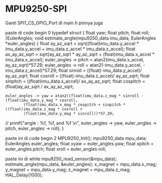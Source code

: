 # MPU9250-SPI

Ganti SPI1_CS_GPIO_Port di main.h
pinnya juga

paste di code begin 0
typedef struct {
	float yaw;
	float pitch;
	float roll;
}EulerAngles;
void estimate_angle(mpu9250_data imu_data, EulerAngles *euler_angles) {
	float ay_az_sqrt = sqrt((float)imu_data.y_accel * imu_data.y_accel +
			imu_data.z_accel * imu_data.z_accel);
	float ax_ay_az_sqrt = sqrt(ay_az_sqrt * ay_az_sqrt + (float)imu_data.x_accel * imu_data.x_accel);
	euler_angles -> pitch = atan2(imu_data.x_accel, ay_az_sqrt)*57.29;
	euler_angles -> roll = atan2(-imu_data.y_accel, -imu_data.z_accel)*57.29;
	float sinroll = ((float)-imu_data.y_accel)/ ay_az_sqrt;
	float cosroll = ((float)-imu_data.z_accel)/ ay_az_sqrt;
	float sinpitch = ((float)imu_data.x_accel)/ ax_ay_az_sqrt;
	float cospitch = (float)ay_az_sqrt / ax_ay_az_sqrt;

	euler_angles -> yaw = atan2((float)imu_data.z_mag * sinroll - (float)imu_data.y_mag * cosroll,
			(float)imu_data.x_mag * cospitch + sinpitch * ((float)imu_data.z_mag * cosroll +
			(float)imu_data.y_mag * sinroll))*57.29;

//	printf("angle : %f, %f, and %f \n", euler_angles -> yaw, euler_angles -> pitch, euler_angles -> roll);
}

paste ini di code begin 2
  MPU9250_Init();
  mpu9250_data mpu_data;
  EulerAngles euler_angles;
  float xyaw = euler_angles.yaw;
  float xpitch = euler_angles.pitch;
  float xroll = euler_angles.roll;

paste ini di while
	  mpu9250_read_sensor(&mpu_data);
	  estimate_angle(mpu_data, &euler_angles);
	  x_magnet = mpu_data.x_mag;
	  y_magnet = mpu_data.y_mag;
	  z_magnet = mpu_data.z_mag;
	  HAL_Delay(1000);
